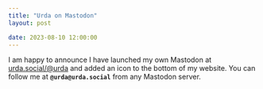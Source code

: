 ```yaml
---
title: "Urda on Mastodon"
layout: post

date: 2023-08-10 12:00:00
---
```


I am happy to announce I have launched my own Mastodon at [urda.social/@urda](https://urda.social/@urda) and added an icon to the bottom of my website. You can follow me at **`@urda@urda.social`** from any Mastodon server.
